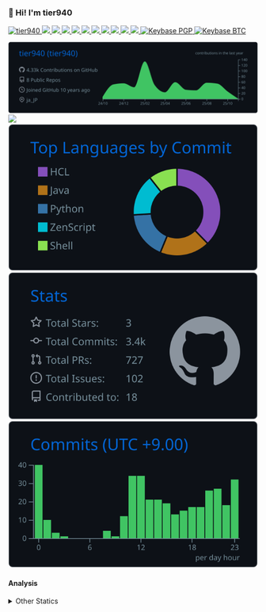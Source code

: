 ### 👋 Hi! I'm tier940

<p align="left"> 
  <a href="https://github.com/tier940/tier940/">
    <img src="https://komarev.com/ghpvc/?username=tier940" alt="tier940" />
  </a>
  <a href="http://twitter.com/tier940">
    <img height="20" src="https://img.shields.io/twitter/follow/tier940?label=Twitter&logo=twitter&style=flat" />
  </a>
  <a href="https://github.com/tier940">
    <img height="20" src="https://img.shields.io/github/followers/tier940?label=follow&logo=github&style=flat" />
  </a>
  <a href="https://www.reddit.com/user/tier940">
    <img height="20" src="https://img.shields.io/reddit/user-karma/combined/tier940?label=Reddit&logo=reddit&style=flat" />
  </a>
  <a href="https://stackoverflow.com/users/17317833/tier940">
    <img height="20" src="https://img.shields.io/stackexchange/stackoverflow/r/17317833?label=StackOverflow&logo=stack-overflow&style=flat" />
  </a>
  <a href="https://zenn.dev/tier940">
    <img height="20" src="https://zenn.badge.nikaera.com/s/tier940/likes" />
  </a>
  <a href="https://zenn.dev/tier940">
    <img height="20" src="https://zenn.badge.nikaera.com/s/tier940/followers" />
  </a>
  <a href="https://zenn.dev/tier940">
    <img height="20" src="https://zenn.badge.nikaera.com/s/tier940/articles" />
  </a>
  <a href="http://qiita.com/tier940">
    <img height="20" src="https://qiita-badge.apiapi.app/s/tier940/posts.svg" />
  </a>
  <a href="http://qiita.com/tier940">
    <img height="20" src="https://qiita-badge.apiapi.app/s/tier940/contributions.svg" />
  </a>
  <a href="https://github.com/tier940/tier940/">
    <img height="20" src="https://github.com/tier940/tier940/actions/workflows/main.yml/badge.svg" />
  </a>
  <a href="https://keybase.io/tier940">
    <img alt="Keybase PGP" src="https://img.shields.io/keybase/pgp/tier940">
  </a>
  <a href="https://keybase.io/tier940">
    <img alt="Keybase BTC" src="https://img.shields.io/keybase/btc/tier940">
  </a>
</p>

[![](https://raw.githubusercontent.com/tier940/tier940/main/profile-summary-card-output/github_dark/0-profile-details.svg)](https://github.com/vn7n24fzkq/github-profile-summary-cards)
[![](https://raw.githubusercontent.com/tier940/tier940/main/profile-summary-card-output/github_dark/1-repos-per-language.svg)](https://github.com/vn7n24fzkq/github-profile-summary-cards) [![](https://raw.githubusercontent.com/tier940/tier940/main/profile-summary-card-output/github_dark/2-most-commit-language.svg)](https://github.com/vn7n24fzkq/github-profile-summary-cards)
[![](https://raw.githubusercontent.com/tier940/tier940/main/profile-summary-card-output/github_dark/3-stats.svg)](https://github.com/vn7n24fzkq/github-profile-summary-cards) [![](https://raw.githubusercontent.com/tier940/tier940/main/profile-summary-card-output/github_dark/4-productive-time.svg)](https://github.com/vn7n24fzkq/github-profile-summary-cards)


#### Analysis
<!-- <img height="150" src="https://github.com/tier940/tier940/blob/master/images/stat.svg" alt="Alternative Text"/> -->

<details>
  <summary>Other Statics</summary>
  <!--START_SECTION:waka-->
![Code Time](http://img.shields.io/badge/Code%20Time-4%2C054%20hrs%2031%20mins-blue)

**🐱 My GitHub Data** 

> 📦 32.1 kB Used in GitHub's Storage 
 > 
> 💼 Opted to Hire
 > 
> 📜 8 Public Repositories 
 > 
> 🔑 4 Private Repositories 
 > 
**I'm an Early 🐤** 

```text
🌞 Morning                106 commits         ██████░░░░░░░░░░░░░░░░░░░   25.79 % 
🌆 Daytime                144 commits         █████████░░░░░░░░░░░░░░░░   35.04 % 
🌃 Evening                122 commits         ███████░░░░░░░░░░░░░░░░░░   29.68 % 
🌙 Night                  39 commits          ██░░░░░░░░░░░░░░░░░░░░░░░   09.49 % 
```
📅 **I'm Most Productive on Friday** 

```text
Monday                   21 commits          █░░░░░░░░░░░░░░░░░░░░░░░░   05.11 % 
Tuesday                  56 commits          ███░░░░░░░░░░░░░░░░░░░░░░   13.63 % 
Wednesday                52 commits          ███░░░░░░░░░░░░░░░░░░░░░░   12.65 % 
Thursday                 29 commits          ██░░░░░░░░░░░░░░░░░░░░░░░   07.06 % 
Friday                   112 commits         ███████░░░░░░░░░░░░░░░░░░   27.25 % 
Saturday                 53 commits          ███░░░░░░░░░░░░░░░░░░░░░░   12.90 % 
Sunday                   88 commits          █████░░░░░░░░░░░░░░░░░░░░   21.41 % 
```


📊 **This Week I Spent My Time On** 

```text
🕑︎ Time Zone: Asia/Tokyo

💬 Programming Languages: 
Other                    34 hrs 38 mins      █████████████████████░░░░   83.02 % 
Java                     5 hrs 7 mins        ███░░░░░░░░░░░░░░░░░░░░░░   12.29 % 
Markdown                 31 mins             ░░░░░░░░░░░░░░░░░░░░░░░░░   01.27 % 
JSON                     20 mins             ░░░░░░░░░░░░░░░░░░░░░░░░░   00.83 % 
Docker                   14 mins             ░░░░░░░░░░░░░░░░░░░░░░░░░   00.59 % 

🔥 Editors: 
Edge                     33 hrs 42 mins      ████████████████████░░░░░   80.79 % 
IntelliJ IDEA            5 hrs 28 mins       ███░░░░░░░░░░░░░░░░░░░░░░   13.12 % 
VS Code                  1 hr 55 mins        █░░░░░░░░░░░░░░░░░░░░░░░░   04.62 % 
Chrome                   36 mins             ░░░░░░░░░░░░░░░░░░░░░░░░░   01.47 % 

💻 Operating System: 
Linux                    41 hrs 17 mins      █████████████████████████   98.97 % 
Unknown OS               25 mins             ░░░░░░░░░░░░░░░░░░░░░░░░░   01.03 % 
```

**I Mostly Code in Java** 

```text
Java                     14 repos            ████████████░░░░░░░░░░░░░   50.00 % 
ZenScript                2 repos             ██░░░░░░░░░░░░░░░░░░░░░░░   07.14 % 
Python                   1 repo              █░░░░░░░░░░░░░░░░░░░░░░░░   03.57 % 
HTML                     1 repo              █░░░░░░░░░░░░░░░░░░░░░░░░   03.57 % 
Dockerfile               1 repo              █░░░░░░░░░░░░░░░░░░░░░░░░   03.57 % 
```



**Timeline**

![Lines of Code chart](https://raw.githubusercontent.com/tier940/tier940/main/assets/bar_graph.png)


 Last Updated on 30/06/2024 00:14:29 UTC
<!--END_SECTION:waka-->
</details>
